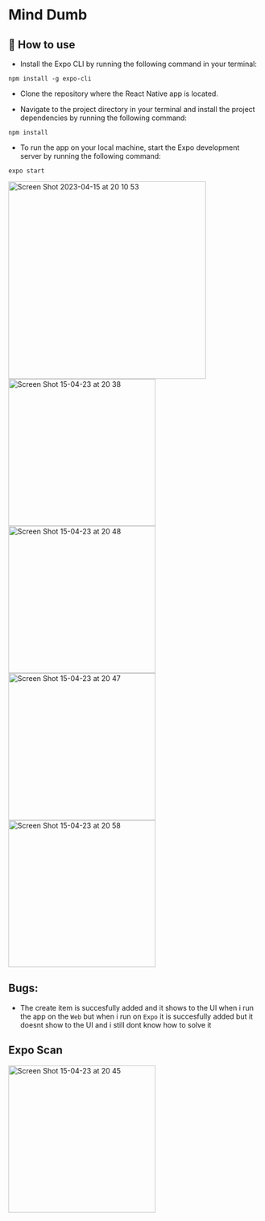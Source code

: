 # Mind Dumb

## 🚀 How to use

- Install the Expo CLI by running the following command in your terminal:

`npm install -g expo-cli`

- Clone the repository where the React Native app is located.

- Navigate to the project directory in your terminal and install the project dependencies by running the following command:

`npm install`
- To run the app on your local machine, start the Expo development server by running the following command:

`expo start`

<div style='display: 'flex'>
<img width="392" alt="Screen Shot 2023-04-15 at 20 10 53" src="https://user-images.githubusercontent.com/94213206/232227174-b6030622-2c98-4072-be60-20ff09aecd07.png">

<img width="292" alt="Screen Shot 15-04-23 at 20 38" src="https://user-images.githubusercontent.com/94213206/232227596-045445a2-c4d7-40bb-89f4-f5e9425f7977.jpg">

<img width="292" alt="Screen Shot 15-04-23 at 20 48" src="https://user-images.githubusercontent.com/94213206/232228016-876c55e1-bd85-4923-9039-b54ef9441e4c.jpg">

<img width="292" alt="Screen Shot 15-04-23 at 20 47" src="https://user-images.githubusercontent.com/94213206/232228139-bc418d9a-c6e1-413d-81fd-587bc2c027cb.jpg">

<img width="292" alt="Screen Shot 15-04-23 at 20 58" src="https://user-images.githubusercontent.com/94213206/232228878-c5c8a31a-8085-41c9-99df-3e7c5ae23a84.jpg">

</div>

## Bugs:

- The create item is succesfully added and it shows to the UI when i run the app on the `Web` but when i run on `Expo` it is succesfully added but it doesnt show to the UI and i still dont know how to solve it

## Expo Scan

<img width="292" alt="Screen Shot 15-04-23 at 20 45" src="https://user-images.githubusercontent.com/94213206/232228082-fc5b2cd3-a372-4837-ae35-ccd77b10d878.jpg">




